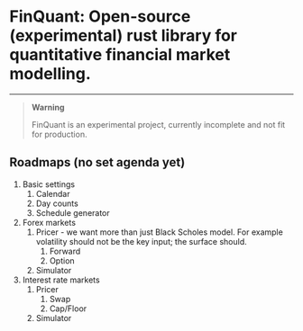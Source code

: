 # FinQuant: Open-source (experimental) rust library for quantitative financial market modelling.

---
> **Warning**
>
> FinQuant is an experimental project, currently incomplete and not fit for production.

## Roadmaps (no set agenda yet)

1. Basic settings 
   1. Calendar
   2. Day counts
   3. Schedule generator
2. Forex markets
   1. Pricer - we want more than just Black Scholes model. For example volatility should not be the key input; the surface should.
      1. Forward
      2. Option
   2. Simulator
3. Interest rate markets
   1. Pricer
      1. Swap
      2. Cap/Floor
   2. Simulator